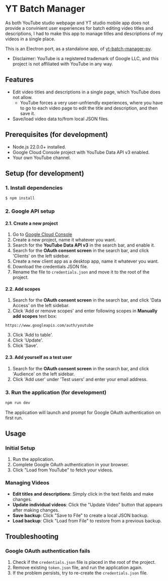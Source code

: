 # YT Batch Manager

As both YouTube studio webpage and YT studio mobile app does not provide a convinient user experiences for batch editing video titles and descriptions, I had to make this app to manage titles and descriptions of my videos in a single place.

This is an Electron port, as a standalone app, of [yt-batch-manager-py](https://github.com/hletrd/yt-batch-manager-py).

* Disclaimer: YouTube is a registered trademark of Google LLC, and this project is not affiliated with YouTube in any way.

## Features

- Edit video titles and descriptions in a single page, which YouTube does not allow.
  - YouTube forces a very user-unfriendly experiences, where you have to go to each video page to edit the title and description, and then save it.
- Save/load video data to/from local JSON files.

## Prerequisites (for development)

- Node.js 22.0.0+ installed.
- Google Cloud Console project with YouTube Data API v3 enabled.
- Your own YouTube channel.

## Setup (for development)

### 1. Install dependencies

```bash
$ npm install
```

### 2. Google API setup

#### 2.1. Create a new project
1. Go to [Google Cloud Console](https://console.cloud.google.com/)
2. Create a new project, name it whatever you want.
3. Search for the **YouTube Data API v3** in the search bar, and enable it.
4. Search for the **OAuth consent screen** in the search bar, and click 'Clients' on the left sidebar.
5. Create a new client app as a desktop app, name it whatever you want.
6. Download the credentials JSON file.
7. Rename the file to `credentials.json` and move it to the root of the project.

#### 2.2. Add scopes
1. Search for the **OAuth consent screen** in the search bar, and click 'Data Access' on the left sidebar.
2. Click 'Add or remove scopes' and enter following scopes in **Manually add scopes** text box:
```
https://www.googleapis.com/auth/youtube
```
3. Click 'Add to table'.
4. Click 'Update'.
5. Click 'Save'.

#### 2.3. Add yourself as a test user
1. Search for the **OAuth consent screen** in the search bar, and click 'Audience' on the left sidebar.
2. Click 'Add user' under 'Test users' and enter your email address.

### 3. Run the application (for development)

```bash
npm run dev
```

The application will launch and prompt for Google OAuth authentication on first run.

## Usage

### Initial Setup
1. Run the application.
2. Complete Google OAuth authentication in your browser.
3. Click "Load from YouTube" to fetch your videos.

### Managing Videos
- **Edit titles and descriptions**: Simply click in the text fields and make changes.
- **Update individual videos**: Click the "Update Video" button that appears after making changes.
- **Save backup**: Click "Save to File" to create a local JSON backup.
- **Load backup**: Click "Load from File" to restore from a previous backup.

## Troubleshooting

### Google OAuth authentication fails
1. Check if the `credentials.json` file is placed in the root of the project.
2. Remove existing `token.json` file, and run the application again.
3. If the problem persists, try to re-create the `credentials.json` file.